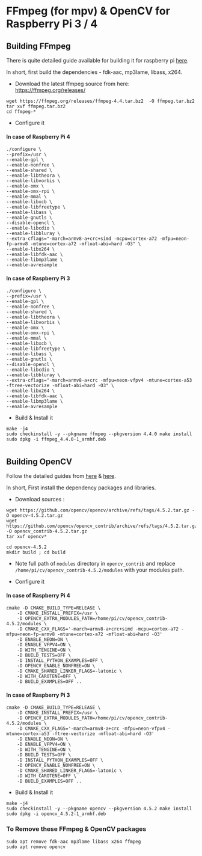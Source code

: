 # FFmpeg (for mpv) & OpenCV for Raspberry Pi 3 / 4



## Building FFmpeg
There is quite detailed guide available for building it for raspberry pi [here](https://www.raspberrypi.org/forums/viewtopic.php?t=199775).

In short, first build the dependencies - fdk-aac, mp3lame, libass, x264.

* Download the latest ffmpeg source from here: https://ffmpeg.org/releases/

```
wget https://ffmpeg.org/releases/ffmpeg-4.4.tar.bz2  -O ffmpeg.tar.bz2
tar xvf ffmpeg.tar.bz2
cd ffmpeg-*
```
* Configure it
#### In case of Raspberry Pi 4
```
./configure \
--prefix=/usr \
--enable-gpl \
--enable-nonfree \
--enable-shared \
--enable-libtheora \
--enable-libvorbis \
--enable-omx \
--enable-omx-rpi \
--enable-mmal \
--enable-libxcb \
--enable-libfreetype \
--enable-libass \
--enable-gnutls \
--disable-opencl \
--enable-libcdio \
--enable-libbluray \
--extra-cflags="-march=armv8-a+crc+simd -mcpu=cortex-a72 -mfpu=neon-fp-armv8 -mtune=cortex-a72 -mfloat-abi=hard -O3" \
--enable-libx264 \
--enable-libfdk-aac \
--enable-libmp3lame \
--enable-avresample
```
#### In case of Raspberry Pi 3
```
./configure \
--prefix=/usr \
--enable-gpl \
--enable-nonfree \
--enable-shared \
--enable-libtheora \
--enable-libvorbis \
--enable-omx \
--enable-omx-rpi \
--enable-mmal \
--enable-libxcb \
--enable-libfreetype \
--enable-libass \
--enable-gnutls \
--disable-opencl \
--enable-libcdio \
--enable-libbluray \
--extra-cflags="-march=armv8-a+crc -mfpu=neon-vfpv4 -mtune=cortex-a53 -ftree-vectorize -mfloat-abi=hard -O3" \
--enable-libx264 \
--enable-libfdk-aac \
--enable-libmp3lame \
--enable-avresample
```
* Build & Install it
```
make -j4
sudo checkinstall -y --pkgname ffmpeg --pkgversion 4.4.0 make install
sudo dpkg -i ffmpeg_4.4.0-1_armhf.deb
```

#
## Building OpenCV

Follow the detailed guides from [here](https://www.pyimagesearch.com/2019/09/16/install-opencv-4-on-raspberry-pi-4-and-raspbian-buster/) & [here](https://learnopencv.com/build-and-install-opencv-4-for-raspberry-pi/).

In short, First install the dependency packages and libraries.

* Download sources :
```
wget https://github.com/opencv/opencv/archive/refs/tags/4.5.2.tar.gz -O opencv-4.5.2.tar.gz
wget https://github.com/opencv/opencv_contrib/archive/refs/tags/4.5.2.tar.gz -O opencv_contrib-4.5.2.tar.gz
tar xvf opencv*
```
```
cd opencv-4.5.2
mkdir build ; cd build
```
* Note full path of `modules` directory in `opencv_contrib` and replace `/home/pi/cv/opencv_contrib-4.5.2/modules` with your modules path.

* Configure it
#### In case of Raspberry Pi 4
```
cmake -D CMAKE_BUILD_TYPE=RELEASE \
    -D CMAKE_INSTALL_PREFIX=/usr \
    -D OPENCV_EXTRA_MODULES_PATH=/home/pi/cv/opencv_contrib-4.5.2/modules \
    -D CMAKE_CXX_FLAGS='-march=armv8-a+crc+simd -mcpu=cortex-a72 -mfpu=neon-fp-armv8 -mtune=cortex-a72 -mfloat-abi=hard -O3'
    -D ENABLE_NEON=ON \
    -D ENABLE_VFPV4=ON \
    -D WITH_TENGINE=ON \
    -D BUILD_TESTS=OFF \
    -D INSTALL_PYTHON_EXAMPLES=OFF \
    -D OPENCV_ENABLE_NONFREE=ON \
    -D CMAKE_SHARED_LINKER_FLAGS=-latomic \
    -D WITH_CAROTENE=OFF \
    -D BUILD_EXAMPLES=OFF ..
```
#### In case of Raspberry Pi 3
```
cmake -D CMAKE_BUILD_TYPE=RELEASE \
    -D CMAKE_INSTALL_PREFIX=/usr \
    -D OPENCV_EXTRA_MODULES_PATH=/home/pi/cv/opencv_contrib-4.5.2/modules \
    -D CMAKE_CXX_FLAGS='-march=armv8-a+crc -mfpu=neon-vfpv4 -mtune=cortex-a53 -ftree-vectorize -mfloat-abi=hard -O3'
    -D ENABLE_NEON=ON \
    -D ENABLE_VFPV4=ON \
    -D WITH_TENGINE=ON \
    -D BUILD_TESTS=OFF \
    -D INSTALL_PYTHON_EXAMPLES=OFF \
    -D OPENCV_ENABLE_NONFREE=ON \
    -D CMAKE_SHARED_LINKER_FLAGS=-latomic \
    -D WITH_CAROTENE=OFF \
    -D BUILD_EXAMPLES=OFF ..
```
* Build & Install it
```
make -j4
sudo checkinstall -y --pkgname opencv --pkgversion 4.5.2 make install
sudo dpkg -i opencv_4.5.2-1_armhf.deb
```


### To Remove these FFmpeg & OpenCV packages
```
sudo apt remove fdk-aac mp3lame libass x264 ffmpeg
sudo apt remove opencv
```
#

